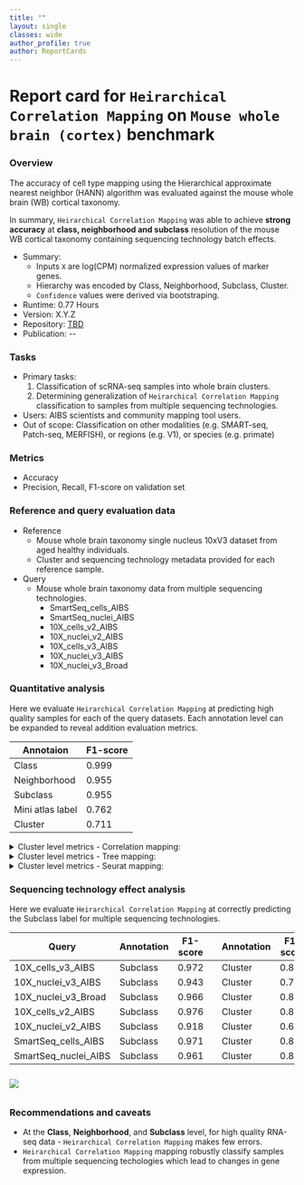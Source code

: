 ```yaml
---
title: ""
layout: single
classes: wide
author_profile: true
author: ReportCards
---
```


# Report card for `Heirarchical Correlation Mapping` on `Mouse whole brain (cortex)` benchmark

### Overview

The accuracy of cell type mapping using the Hierarchical approximate nearest neighbor (HANN) algorithm was evaluated against the mouse whole brain (WB) cortical taxonomy.

In summary, `Heirarchical Correlation Mapping` was able to achieve **strong accuracy** at **class, neighborhood and subclass** resolution of the mouse WB cortical taxonomy containing sequencing technology batch effects.

- Summary:
    - Inputs `X` are log(CPM) normalized expression values of marker genes.
    - Hierarchy was encoded by Class, Neighborhood, Subclass, Cluster.
    - `Confidence` values were derived via bootstraping.
 - Runtime: 0.77 Hours
 - Version: X.Y.Z
 - Repository: [TBD](TBD)
 - Publication: --

### Tasks
 - Primary tasks:
    1. Classification of scRNA-seq samples into whole brain clusters.
    2. Determining generalization of `Heirarchical Correlation Mapping` classification to samples from multiple sequencing technologies.
 - Users: AIBS scientists and community mapping tool users.
 - Out of scope: Classification on other modalities (e.g. SMART-seq, Patch-seq, MERFISH), or regions (e.g. V1), or species (e.g. primate)

### Metrics
 - Accuracy
 - Precision, Recall, F1-score on validation set

### Reference and query evaluation data
 - Reference
    - Mouse whole brain taxonomy single nucleus 10xV3 dataset from aged healthy individuals.
    - Cluster and sequencing technology metadata provided for each reference sample.
 - Query
    - Mouse whole brain taxonomy data from multiple sequencing technologies.
        - SmartSeq_cells_AIBS
        - SmartSeq_nuclei_AIBS
        - 10X_cells_v2_AIBS
        - 10X_nuclei_v2_AIBS
        - 10X_cells_v3_AIBS
        - 10X_nuclei_v3_AIBS
        - 10X_nuclei_v3_Broad

### Quantitative analysis

Here we evaluate `Heirarchical Correlation Mapping` at predicting high quality samples for each of the query datasets. Each annotation level can be expanded to reveal addition evaluation metrics.

Annotaion | F1-score
--- | ---
Class | 0.999
Neighborhood | 0.955
Subclass | 0.955
Mini atlas label | 0.762
Cluster | 0.711


<details>
<summary> Cluster level metrics - Correlation mapping: </summary>

1. Label-wise F1-score<br>
<img align='center' style="padding:10px 0px 10px 0px; border-radius: 0%" src="../assets/biccn/mouse/mouse_corr_figure_3.png"/>

2. Confidence values for correctly and incorrectly assigned labels<br>
<img align='center' style="padding:10px 0px 10px 0px; border-radius: 0%" src="../assets/biccn/mouse/mouse_corr_figure_4.png"/>

3. Label-wise recall<br>
<img align='center' style="padding:10px 0px 10px 0px; border-radius: 0%" src="../assets/biccn/mouse/mouse_corr_figure_2.png"/>

4. Label-wise precision<br>
<img align='center' style="padding:10px 0px 10px 0px; border-radius: 0%" src="../assets/biccn/mouse/mouse_corr_figure_1.png"/>

5. Confusion matrix (row-normalized)<br>
<img align='center' style="padding:10px 0px 10px 0px; border-radius: 0%" src="../assets/biccn/mouse/mouse_corr_figure_5.png"/>

</details>


<details>
<summary> Cluster level metrics - Tree mapping: </summary>

1. Label-wise F1-score<br>
<img align='center' style="padding:10px 0px 10px 0px; border-radius: 0%" src="../assets/biccn/mouse/mouse_tree_figure_3.png"/>

2. Confidence values for correctly and incorrectly assigned labels<br>
<img align='center' style="padding:10px 0px 10px 0px; border-radius: 0%" src="../assets/biccn/mouse/mouse_tree_figure_4.png"/>

3. Label-wise recall<br>
<img align='center' style="padding:10px 0px 10px 0px; border-radius: 0%" src="../assets/biccn/mouse/mouse_tree_figure_2.png"/>

4. Label-wise precision<br>
<img align='center' style="padding:10px 0px 10px 0px; border-radius: 0%" src="../assets/biccn/mouse/mouse_tree_figure_1.png"/>

5. Confusion matrix (row-normalized)<br>
<img align='center' style="padding:10px 0px 10px 0px; border-radius: 0%" src="../assets/biccn/mouse/mouse_tree_figure_5.png"/>

</details>

<details>
<summary> Cluster level metrics - Seurat mapping: </summary>

1. Label-wise F1-score<br>
<img align='center' style="padding:10px 0px 10px 0px; border-radius: 0%" src="../assets/biccn/mouse/mouse_seurat_figure_3.png"/>

2. Confidence values for correctly and incorrectly assigned labels<br>
<img align='center' style="padding:10px 0px 10px 0px; border-radius: 0%" src="../assets/biccn/mouse/mouse_seurat_figure_4.png"/>

3. Label-wise recall<br>
<img align='center' style="padding:10px 0px 10px 0px; border-radius: 0%" src="../assets/biccn/mouse/mouse_seurat_figure_2.png"/>

4. Label-wise precision<br>
<img align='center' style="padding:10px 0px 10px 0px; border-radius: 0%" src="../assets/biccn/mouse/mouse_seurat_figure_1.png"/>

5. Confusion matrix (row-normalized)<br>
<img align='center' style="padding:10px 0px 10px 0px; border-radius: 0%" src="../assets/biccn/mouse/mouse_seurat_figure_5.png"/>

</details>

### Sequencing technology effect analysis

Here we evaluate `Heirarchical Correlation Mapping` at correctly predicting the Subclass label for multiple sequencing technologies.

Query | Annotation | F1-score | | Annotation | F1-score          
--- | --- | --- | --- | --- | ---                  
10X_cells_v3_AIBS | Subclass | 0.972 | | Cluster | 0.857     
10X_nuclei_v3_AIBS | Subclass | 0.943 | | Cluster | 0.785
10X_nuclei_v3_Broad | Subclass | 0.966 | | Cluster | 0.854
10X_cells_v2_AIBS | Subclass | 0.976 | | Cluster | 0.855
10X_nuclei_v2_AIBS | Subclass | 0.918 | | Cluster | 0.650
SmartSeq_cells_AIBS | Subclass | 0.971 | | Cluster | 0.812
SmartSeq_nuclei_AIBS | Subclass | 0.961 | | Cluster | 0.803

<img align='center' style="padding:10px 0px 10px 0px; border-radius: 0%" src="../assets/Mouse_WB/HANN/Ground_truth_subclass_HANN_WB_subclass_cond_conf_box.png"/>

### Recommendations and caveats
 - At the **Class**, **Neighborhood**, and **Subclass** level, for high quality RNA-seq data - `Heirarchical Correlation Mapping` makes few errors.
 - `Heirarchical Correlation Mapping` mapping robustly classify samples from multiple sequencing techologies which lead to changes in gene expression.
